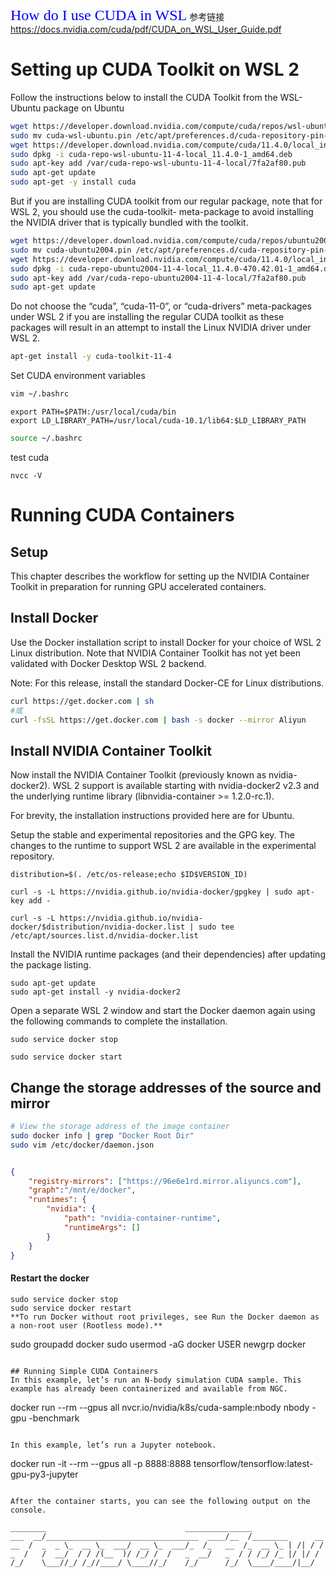 <font face="微软雅黑" color=blue size=5>How do I use CUDA in WSL</font>
参考链接
https://docs.nvidia.com/cuda/pdf/CUDA_on_WSL_User_Guide.pdf

# Setting up CUDA Toolkit on WSL 2
Follow the instructions below to install the CUDA Toolkit from the WSL-Ubuntu package on Ubuntu
```bash
wget https://developer.download.nvidia.com/compute/cuda/repos/wsl-ubuntu/x86_64/cuda-wsl-ubuntu.pin
sudo mv cuda-wsl-ubuntu.pin /etc/apt/preferences.d/cuda-repository-pin-600
wget https://developer.download.nvidia.com/compute/cuda/11.4.0/local_installers/cuda-repo-wsl-ubuntu-11-4-local_11.4.0-1_amd64.deb
sudo dpkg -i cuda-repo-wsl-ubuntu-11-4-local_11.4.0-1_amd64.deb
sudo apt-key add /var/cuda-repo-wsl-ubuntu-11-4-local/7fa2af80.pub
sudo apt-get update
sudo apt-get -y install cuda
```

But if you are installing CUDA toolkit from our regular package, note that for WSL 2, you should use the cuda-toolkit-<version> meta-package to avoid installing the NVIDIA driver that is typically bundled with the toolkit.
```bash
wget https://developer.download.nvidia.com/compute/cuda/repos/ubuntu2004/x86_64/cuda-ubuntu2004.pin
sudo mv cuda-ubuntu2004.pin /etc/apt/preferences.d/cuda-repository-pin-600
wget https://developer.download.nvidia.com/compute/cuda/11.4.0/local_installers/cuda-repo-ubuntu2004-11-4-local_11.4.0-470.42.01-1_amd64.deb
sudo dpkg -i cuda-repo-ubuntu2004-11-4-local_11.4.0-470.42.01-1_amd64.deb
sudo apt-key add /var/cuda-repo-ubuntu2004-11-4-local/7fa2af80.pub
sudo apt-get update
```
Do not choose the “cuda”, “cuda-11-0”, or “cuda-drivers” meta-packages under WSL 2 if you are installing the regular CUDA toolkit as these packages will result in an attempt to install the Linux NVIDIA driver under WSL 2.

```bash
apt-get install -y cuda-toolkit-11-4
```

Set CUDA environment variables
```bash
vim ~/.bashrc
```
```vim
export PATH=$PATH:/usr/local/cuda/bin
export LD_LIBRARY_PATH=/usr/local/cuda-10.1/lib64:$LD_LIBRARY_PATH
```
```bash
source ~/.bashrc
```
test cuda
```
nvcc -V
```

# Running CUDA Containers
## Setup
This chapter describes the workflow for setting up the NVIDIA Container Toolkit in preparation for running GPU accelerated containers.

##  Install Docker
Use the Docker installation script to install Docker for your choice of WSL 2 Linux distribution. Note that NVIDIA Container Toolkit has not yet been validated with Docker Desktop WSL 2 backend.

Note: For this release, install the standard Docker-CE for Linux distributions.
```bash
curl https://get.docker.com | sh
#或
curl -fsSL https://get.docker.com | bash -s docker --mirror Aliyun
```
        
## Install NVIDIA Container Toolkit
Now install the NVIDIA Container Toolkit (previously known as nvidia-docker2). WSL 2 support is available starting with nvidia-docker2 v2.3 and the underlying runtime library (libnvidia-container >= 1.2.0-rc.1).

For brevity, the installation instructions provided here are for Ubuntu.

Setup the stable and experimental repositories and the GPG key. The changes to the runtime to support WSL 2 are available in the experimental repository.

```
distribution=$(. /etc/os-release;echo $ID$VERSION_ID)

curl -s -L https://nvidia.github.io/nvidia-docker/gpgkey | sudo apt-key add -

curl -s -L https://nvidia.github.io/nvidia-docker/$distribution/nvidia-docker.list | sudo tee /etc/apt/sources.list.d/nvidia-docker.list
```
        
Install the NVIDIA runtime packages (and their dependencies) after updating the package listing.
```
sudo apt-get update
sudo apt-get install -y nvidia-docker2
```

Open a separate WSL 2 window and start the Docker daemon again using the following commands to complete the installation.

```
sudo service docker stop

sudo service docker start
```

## Change the storage addresses of the source and mirror
```bash
# View the storage address of the image container
sudo docker info | grep "Docker Root Dir"
sudo vim /etc/docker/daemon.json 
```

```json

{
    "registry-mirrors": ["https://96e6e1rd.mirror.aliyuncs.com"],
    "graph":"/mnt/e/docker",
    "runtimes": {
        "nvidia": {
            "path": "nvidia-container-runtime",
            "runtimeArgs": []
        }
    }
}
```

#### Restart the docker
```
sudo service docker stop
sudo service docker restart    
**To run Docker without root privileges, see Run the Docker daemon as a non-root user (Rootless mode).**
```
sudo groupadd docker
sudo usermod -aG docker USER
newgrp docker 
```

## Running Simple CUDA Containers
In this example, let’s run an N-body simulation CUDA sample. This example has already been containerized and available from NGC.
```
docker run --rm --gpus all nvcr.io/nvidia/k8s/cuda-sample:nbody nbody -gpu -benchmark        
```      

In this example, let’s run a Jupyter notebook.
```
docker run -it --rm --gpus all -p 8888:8888 tensorflow/tensorflow:latest-gpu-py3-jupyter
```

After the container starts, you can see the following output on the console.

________                               _______________
___  __/__________________________________  ____/__  /________      __
__  /  _  _ \_  __ \_  ___/  __ \_  ___/_  /_   __  /_  __ \_ | /| / /
_  /   /  __/  / / /(__  )/ /_/ /  /   _  __/   _  / / /_/ /_ |/ |/ /
/_/    \___//_/ /_//____/ \____//_/    /_/      /_/  \____/____/|__/



